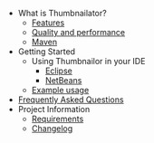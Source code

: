   * What is Thumbnailator?
    * [Features](Features.md)
    * [Quality and performance](Comparison.md)
    * [Maven](Maven.md)
  * Getting Started
    * Using Thumbnailor in your IDE
      * [Eclipse](UsingThumbnailatorInEclipse.md)
      * [NetBeans](UsingThumbnailatorInNetBeans.md)
    * [Example usage](Examples.md)
  * [Frequently Asked Questions](FAQ.md)
  * Project Information
    * [Requirements](Requirements.md)
    * [Changelog](Changes.md)
